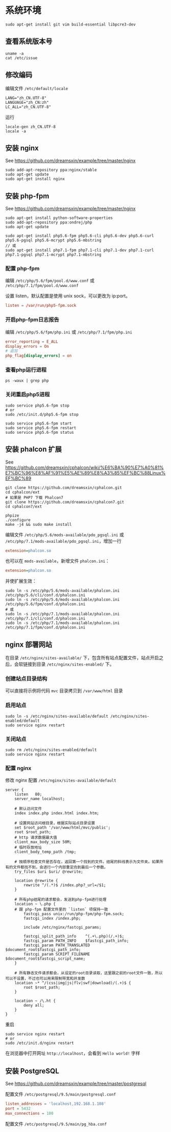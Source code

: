 # 系统环境

```shell
sudo apt-get install git vim build-essential libpcre3-dev
```

## 查看系统版本号

```shell
uname -a
cat /etc/issue
```

## 修改编码

编辑文件 `/etc/default/locale`
```shell
LANG="zh_CN.UTF-8"
LANGUAGE="zh_CN:zh"
LC_ALL="zh_CN.UTF-8"
```

运行
```shell
locale-gen zh_CN.UTF-8
locale -a
```

## 安装 nginx

See https://github.com/dreamsxin/example/tree/master/nginx

```shell
sudo add-apt-repository ppa:nginx/stable
sudo apt-get update
sudo apt-get install nginx
```

## 安装 php-fpm

See https://github.com/dreamsxin/example/tree/master/nginx

```shell
sudo apt-get install python-software-properties
sudo add-apt-repository ppa:ondrej/php
sudo apt-get update

sudo apt-get install php5.6-fpm php5.6-cli php5.6-dev php5.6-curl php5.6-pgsql php5.6-mcrypt php5.6-mbstring
// 或
sudo apt-get install php7.1-fpm php7.1-cli php7.1-dev php7.1-curl php7.1-pgsql php7.1-mcrypt php7.1-mbstring
```

### 配置 php-fpm

编辑 `/etc/php/5.6/fpm/pool.d/www.conf` 或 `/etc/php/7.1/fpm/pool.d/www.conf`

设置 listen，默认配置是使用 unix sock，可以更改为 ip:port。
```conf
listen = /var/run/php5-fpm.sock
```

### 开启php-fpm日志报告

编辑 `/etc/php/5.6/fpm/php.ini` 或 `/etc/php/7.1/fpm/php.ini`

```conf
error_reporting = E_ALL
display_errors = On
# 追加
php_flag[display_errors] = on
```

### 查看php运行进程

```shell
ps -waux | grep php
```

### 关闭重启php5进程
```shell
sudo service php5.6-fpm stop
# or
sudo /etc/init.d/php5.6-fpm stop

sudo service php5.6-fpm start
sudo service php5.6-fpm restart
sudo service php5.6-fpm status
```

## 安装 phalcon 扩展

See https://github.com/dreamsxin/cphalcon/wiki/%E6%BA%90%E7%A0%81%E7%BC%96%E8%AF%91%E5%AE%89%E8%A3%85%EF%BC%88Linux%EF%BC%89

```shell
git clone https://github.com/dreamsxin/cphalcon.git
cd cphalcon/ext
# 如果是 PHP7 下载 Phalcon7
git clone https://github.com/dreamsxin/cphalcon7.git
cd cphalcon7/ext

phpize
./configure
make -j4 && sudo make install
```

编辑文件 `/etc/php/5.6/mods-available/pdo_pgsql.ini` 或 `/etc/php/7.1/mods-available/pdo_pgsql.ini`，增加一行
```ini
extension=phalcon.so
```

也可以在 `mods-available`，新增文件 `phalcon.ini`：
```ini
extension=phalcon.so
```

并使扩展生效：
```shell
sudo ln -s /etc/php/5.6/mods-available/phalcon.ini /etc/php/5.6/cli/conf.d/phalcon.ini
sudo ln -s /etc/php/5.6/mods-available/phalcon.ini /etc/php/5.6/fpm/conf.d/phalcon.ini
# 或
sudo ln -s /etc/php/7.1/mods-available/phalcon.ini /etc/php/7.1/cli/conf.d/phalcon.ini
sudo ln -s /etc/php/7.1/mods-available/phalcon.ini /etc/php/7.1/fpm/conf.d/phalcon.ini
```

## nginx 部署网站

在目录 `/etc/nginx/sites-available/` 下，包含所有站点配置文件，站点开启之后，会软链接到目录 `/etc/nginx/sites-enabled/` 下。

### 创建站点目录结构

可以直接将示例将代码 `mvc` 目录拷贝到 `/var/www/html` 目录

### 启用站点

```shell
sudo ln -s /etc/nginx/sites-available/default /etc/nginx/sites-enabled/default
sudo service nginx restart
```

### 关闭站点

```shell
sudo rm /etc/nginx/sites-enabled/default
sudo service nginx restart
```

### 配置 nginx

修改 nginx 配置 `/etc/nginx/sites-available/default`

```shell
server {
    listen   80;
    server_name localhost;

    # 默认访问文件
    index index.php index.html index.htm;

    # 设置网站访问根目录，根据实际站点目录设置
    set $root_path '/var/www/html/mvc/public';
    root $root_path;
    # http 请求数据最大值
    client_max_body_size 50M;
    # 临时存放地址
    client_body_temp_path /tmp;

    # 按顺序检查文件是否存在，返回第一个找到的文件。结尾的斜线表示为文件夹。如果所有的文件都找不到，会进行一个内部重定向到最后一个参数。
    try_files $uri $uri/ @rewrite;

    location @rewrite {
        rewrite ^/(.*)$ /index.php?_url=/$1;
    }

    # 所有php结尾的请求都会，发送到php-fpm进行处理
    location ~ \.php {
	# 跟 php-fpm 配置文件里的 `listen` 项保持一致
        fastcgi_pass unix:/run/php-fpm/php-fpm.sock;
        fastcgi_index /index.php;

        include /etc/nginx/fastcgi_params;

        fastcgi_split_path_info    ^(.+\.php)(/.+)$;
        fastcgi_param PATH_INFO    $fastcgi_path_info;
        fastcgi_param PATH_TRANSLATED $document_root$fastcgi_path_info;
        fastcgi_param SCRIPT_FILENAME $document_root$fastcgi_script_name;
    }

    # 所有静态文件请求都会，从设定的root目录读取，这里跟之前的root文件一致，所以可以不设置，不过也可以用来限制带宽和并发数
    location ~* ^/(css|img|js|flv|swf|download)/(.+)$ {
        root $root_path;
    }

    location ~ /\.ht {
        deny all;
    }
}
```

重启

```shell
sudo service nginx restart
# or
sudo /etc/init.d/nginx restart
```

在浏览器中打开网址 `http://localhost`，会看到 `Hello world!` 字样

## 安装 PostgreSQL

See https://github.com/dreamsxin/example/tree/master/postgresql

配置文件 `/etc/postgresql/9.5/main/postgresql.conf`

```conf
listen_addresses = 'localhost,192.168.1.108'
port = 5432
max_connections = 100
```

配置文件 `/etc/postgresql/9.5/main/pg_hba.conf`